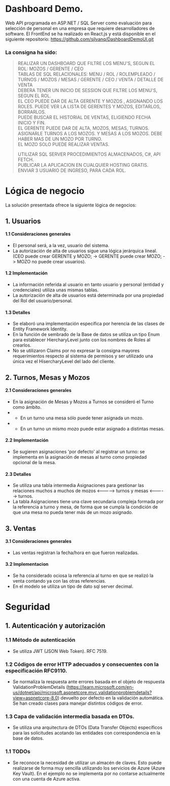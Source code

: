 # Dashboard Demo.
Web API programada en ASP.NET / SQL Server como evaluación para selección de personal en una empresa que requiere desarrolladores de software. El FrontEnd se ha realizado en React.js y está disponible en el siguiente repositorio: https://github.com/sjlvanq/DashboardDemoUI.git

### La consigna ha sido: 

 >REALIZAR UN DASHBOARD QUE FILTRE LOS MENU'S, SEGUN EL ROL: MOZOS / GERENTE / CEO   
 >TABLAS DE SQL RELACIONALES: MENU / ROL / ROLEMPLEADO / TURNOS / MOZOS / MESAS / GERENTE / CEO / VENTA / DETALLE DE VENTA   
 >DEBERA TENER UN INICIO DE SESSION QUE FILTRE LOS MENU'S, SEGUN EL ROL.   
 >EL CEO PUEDE DAR DE ALTA GERENTE Y MOZOS , ASIGNANDO LOS ROLES. PUEDE VER LA LISTA DE GERENTES Y MOZOS, EDITARLOS, BORRARLOS.   
 >PUEDE BUSCAR EL HISTORIAL DE VENTAS, ELIGIENDO FECHA INICIO Y FIN.   
 >EL GERENTE PUEDE DAR DE ALTA, MOZOS, MESAS, TURNOS. ASIGNARLE TURNOS A LOS MOZOS. Y MESAS A LOS MOZOS. DEBE HABER MAS DE UN MOZO POR TURNO.   
 >EL MOZO SOLO PUEDE REALIZAR VENTAS.   
 >
 >UTILIZAR SQL SERVER PROCEDIMIENTOS ALMACENADOS, C#, API FETCH.   
 >PUBLICAR LA APLICACION EN CUALQUIER HOSTING GRATIS.   
 >ENVIAR 3 USUARIO DE INGRESO, PARA CADA ROL.
>

# Lógica de negocio
La solución presentada ofrece la siguiente lógica de negocios:
## 1. Usuarios
#### 1.1 Consideraciones generales
*    El personal será, a la vez, usuario del sistema.
*    La autorización de alta de usuarios sigue una lógica jerárquica lineal. (CEO puede crear GERENTE y MOZO; -> GERENTE puede crear MOZO; -> MOZO no puede crear usuarios).
#### 1.2 Implementación
*    La información referida al usuario en tanto usuario y personal (entidad y credenciales) utiliza unas mismas tablas.
*    La autorización de alta de usuarios está determinada por una propiedad del Rol del usuario/personal.
#### 1.3 Detalles
*    Se elaboró una implementación específica por herencia de las clases de Entity Framework Identity.
*    En la función de sembrado de la Base de datos se utiliza un tipo Enum para establecer HiercharyLevel junto con los nombres de Roles al crearlos.
*    No se utilizaron Claims por no expresar la consigna mayores requerimientos respecto al sistema de permisos y ser utilizado una única vez el HisercharyLevel del lado del cliente.
## 2. Turnos, Mesas y Mozos
#### 2.1 Consideraciones generales
*    En la asignación de Mesas y Mozos a Turnos se consideró el Turno como ámbito.
* * En un turno una mesa sólo puede tener asignada un mozo.
* * En un turno un mismo mozo puede estar asignado a distintas mesas.
#### 2.2 Implementación
*    Se sugieren asignaciones 'por defecto' al registrar un turno: se implementa en la asignación de mesas al turno como propiedad opcional de la mesa.
#### 2.3 Detalles
*    Se utiliza una tabla intermedia Asignaciones para gestionar las relaciones muchos a muchos de mozos <-----> turnos y mesas <-----> turnos.
*    La tabla Asignaciones tiene una clave secundaria compleja formada por la referencia a turno y mesa, de forma que se cumpla la condición de que una mesa no pueda tener más de un mozo asignado.
## 3. Ventas
#### 3.1 Consideraciones generales
*    Las ventas registran la fecha/hora en que fueron realizadas.
#### 3.2 Implementacion
*    Se ha considerado ociosa la referencia al turno en que se realizó la venta contando ya con las otras referencias.
*    En el modelo se utiliza un tipo de dato sql server decimal.

# Seguridad
## 1. Autenticación y autorización
### 1.1 Método de autenticación
*    Se utiliza JWT (JSON Web Token). RFC 7519.  
### 1.2 Códigos de error HTTP adecuados y consecuentes con la especificación RFC9110.
*    Se normaliza la respuesta ante errores basada en el objeto de respuesta ValidationProblemDetails (https://learn.microsoft.com/en-us/dotnet/api/microsoft.aspnetcore.mvc.validationproblemdetails?view=aspnetcore-8.0) devuelto por defecto en la validación automática. Se han creado clases para manejar distintos códigos de error.
### 1.3 Capa de validación intermedia basada en DTOs. 
* Se utiliza una arquitectura de DTOs (Data Transfer Objects) específicos para las solicitudes acotando las entidades con correspondencia en la base de datos.
### 1.1 TODOs
*    Se reconoce la necesidad de utilizar un almacén de claves. Esto puede realizarse de forma muy sencilla utilizando los servicios de Azure (Azure Key Vault). En el ejemplo no se implementa por no contarse actualmente con una cuenta de Azure activa.


